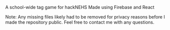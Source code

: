 A school-wide tag game for hackNEHS
Made using Firebase and React

Note:
Any missing files likely had to be removed for privacy reasons before I made the repository public. Feel free to contact me with any questions.
